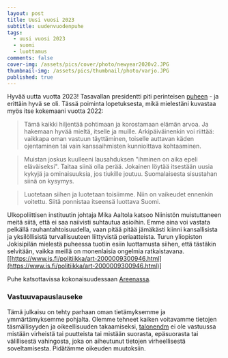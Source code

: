 ```yaml
---
layout: post
title: Uusi vuosi 2023
subtitle: uudenvuodenpuhe
tags:
  - uusi vuosi 2023
  - suomi
  - luottamus
comments: false
cover-img: /assets/pics/cover/photo/newyear2020v2.JPG
thumbnail-img: /assets/pics/thumbnail/photo/varjo.JPG
published: true
---
```


Hyvää uutta vuotta 2023! Tasavallan presidentti piti perinteisen [puheen](https://www.presidentti.fi/puheet/tasavallan-presidentti-sauli-niiniston-uudenvuodenpuhe-1-1-2023/) - ja erittäin hyvä se oli. Tässä poiminta lopetuksesta, mikä mielestäni kuvastaa myös itse kokemaani vuotta 2022:

> Tämä kaikki hiljentää pohtimaan ja korostamaan elämän arvoa. Ja hakemaan hyvää mieltä, itselle ja muille. Arkipäiväinenkin voi riittää: vaikkapa oman vastuun täyttäminen, toiselle auttavan käden ojentaminen tai vain kanssaihmisten kunnioittava kohtaaminen.

> Muistan joskus kuulleeni lausahduksen "ihminen on aika epeli eläväiseksi". Taitaa siinä olla perää. Jokainen löytää itsestään uusia kykyjä ja ominaisuuksia, jos tiukille joutuu. Suomalaisesta sisustahan siinä on kysymys.

> Luotetaan siihen ja luotetaan toisiimme. Niin on vaikeudet ennenkin voitettu. Siitä ponnistaa itseensä luottava Suomi.

Ulkopoliittisen instituutin johtaja Mika Aaltola katsoo Niinistön muistuttaneen meitä siitä, että ei saa naiivisti suhtautua asioihin. Emme aina voi vastata pelkällä rauhantahtoisuudella, vaan pitää pitää jämäkästi kiinni kansallisista ja yksilöllisistä turvallisuuteen liittyvistä periaatteista. Turun yliopiston Jokisipilän mielestä puheessa tuotiin esiin luottamusta siihen, että tästäkin selvitään, vaikka meillä on monenlaisia ongelmia ratkaistavana. [[https://www.is.fi/politiikka/art-2000009300946.html](https://www.is.fi/politiikka/art-2000009300946.html)]


Puhe katsottavissa kokonaisuudessaan [Areenassa](https://areena.yle.fi/1-64228131).

### Vastuuvapauslauseke

Tämä julkaisu on tehty parhaan oman tietämyksemme ja ymmärtämyksemme pohjalta. Olemme tehneet kaiken voitavamme tietojen täsmällisyyden ja oikeellisuuden takaamiseksi, [talonendm](https://talonendm.github.io/) ei ole vastuussa mistään virheistä tai puutteista tai mistään suorasta, epäsuorasta tai välillisestä
vahingosta, joka on aiheutunut tietojen virheellisestä soveltamisesta. Pidätämme oikeuden muutoksiin.